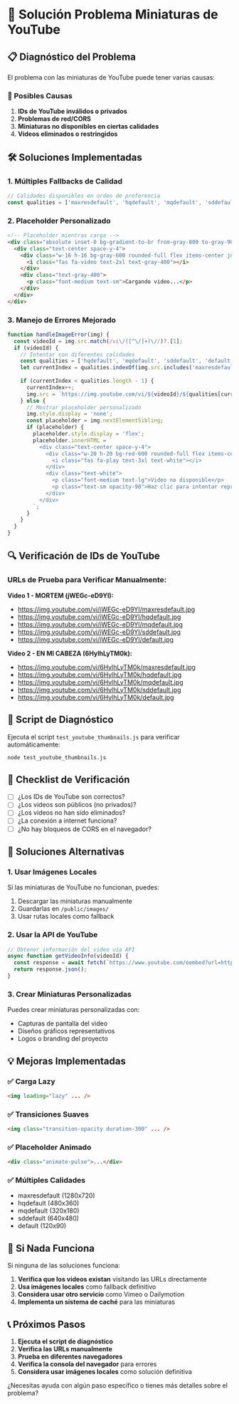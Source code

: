 # 🔧 Solución Problema Miniaturas de YouTube

## 📋 Diagnóstico del Problema

El problema con las miniaturas de YouTube puede tener varias causas:

### 🚨 Posibles Causas

1. **IDs de YouTube inválidos o privados**
2. **Problemas de red/CORS**
3. **Miniaturas no disponibles en ciertas calidades**
4. **Videos eliminados o restringidos**

## 🛠️ Soluciones Implementadas

### 1. **Múltiples Fallbacks de Calidad**

```javascript
// Calidades disponibles en orden de preferencia
const qualities = ['maxresdefault', 'hqdefault', 'mqdefault', 'sddefault', 'default'];
```

### 2. **Placeholder Personalizado**

```html
<!-- Placeholder mientras carga -->
<div class="absolute inset-0 bg-gradient-to-br from-gray-800 to-gray-900 flex items-center justify-center">
  <div class="text-center space-y-4">
    <div class="w-16 h-16 bg-gray-600 rounded-full flex items-center justify-center animate-pulse">
      <i class="fas fa-video text-2xl text-gray-400"></i>
    </div>
    <div class="text-gray-400">
      <p class="font-medium text-sm">Cargando video...</p>
    </div>
  </div>
</div>
```

### 3. **Manejo de Errores Mejorado**

```javascript
function handleImageError(img) {
  const videoId = img.src.match(/vi\/([^\/]+)\//)?.[1];
  if (videoId) {
    // Intentar con diferentes calidades
    const qualities = ['hqdefault', 'mqdefault', 'sddefault', 'default'];
    let currentIndex = qualities.indexOf(img.src.includes('maxresdefault') ? 'maxresdefault' : 'hqdefault');
    
    if (currentIndex < qualities.length - 1) {
      currentIndex++;
      img.src = `https://img.youtube.com/vi/${videoId}/${qualities[currentIndex]}.jpg`;
    } else {
      // Mostrar placeholder personalizado
      img.style.display = 'none';
      const placeholder = img.nextElementSibling;
      if (placeholder) {
        placeholder.style.display = 'flex';
        placeholder.innerHTML = `
          <div class="text-center space-y-4">
            <div class="w-20 h-20 bg-red-600 rounded-full flex items-center justify-center">
              <i class="fas fa-play text-3xl text-white"></i>
            </div>
            <div class="text-white">
              <p class="font-medium text-lg">Video no disponible</p>
              <p class="text-sm opacity-90">Haz clic para intentar reproducir</p>
            </div>
          </div>
        `;
      }
    }
  }
}
```

## 🔍 Verificación de IDs de YouTube

### URLs de Prueba para Verificar Manualmente:

**Video 1 - MORTEM (jWEGc-eD9YI):**
- https://img.youtube.com/vi/jWEGc-eD9YI/maxresdefault.jpg
- https://img.youtube.com/vi/jWEGc-eD9YI/hqdefault.jpg
- https://img.youtube.com/vi/jWEGc-eD9YI/mqdefault.jpg
- https://img.youtube.com/vi/jWEGc-eD9YI/sddefault.jpg
- https://img.youtube.com/vi/jWEGc-eD9YI/default.jpg

**Video 2 - EN MI CABEZA (6HylhLyTM0k):**
- https://img.youtube.com/vi/6HylhLyTM0k/maxresdefault.jpg
- https://img.youtube.com/vi/6HylhLyTM0k/hqdefault.jpg
- https://img.youtube.com/vi/6HylhLyTM0k/mqdefault.jpg
- https://img.youtube.com/vi/6HylhLyTM0k/sddefault.jpg
- https://img.youtube.com/vi/6HylhLyTM0k/default.jpg

## 🚀 Script de Diagnóstico

Ejecuta el script `test_youtube_thumbnails.js` para verificar automáticamente:

```bash
node test_youtube_thumbnails.js
```

## 📝 Checklist de Verificación

- [ ] ¿Los IDs de YouTube son correctos?
- [ ] ¿Los videos son públicos (no privados)?
- [ ] ¿Los videos no han sido eliminados?
- [ ] ¿La conexión a internet funciona?
- [ ] ¿No hay bloqueos de CORS en el navegador?

## 🎯 Soluciones Alternativas

### 1. **Usar Imágenes Locales**

Si las miniaturas de YouTube no funcionan, puedes:

1. Descargar las miniaturas manualmente
2. Guardarlas en `/public/images/`
3. Usar rutas locales como fallback

### 2. **Usar la API de YouTube**

```javascript
// Obtener información del video via API
async function getVideoInfo(videoId) {
  const response = await fetch(`https://www.youtube.com/oembed?url=https://www.youtube.com/watch?v=${videoId}&format=json`);
  return response.json();
}
```

### 3. **Crear Miniaturas Personalizadas**

Puedes crear miniaturas personalizadas con:
- Capturas de pantalla del video
- Diseños gráficos representativos
- Logos o branding del proyecto

## 💡 Mejoras Implementadas

### ✅ **Carga Lazy**
```html
<img loading="lazy" ... />
```

### ✅ **Transiciones Suaves**
```html
<img class="transition-opacity duration-300" ... />
```

### ✅ **Placeholder Animado**
```html
<div class="animate-pulse">...</div>
```

### ✅ **Múltiples Calidades**
- maxresdefault (1280x720)
- hqdefault (480x360)
- mqdefault (320x180)
- sddefault (640x480)
- default (120x90)

## 🚨 Si Nada Funciona

Si ninguna de las soluciones funciona:

1. **Verifica que los videos existan** visitando las URLs directamente
2. **Usa imágenes locales** como fallback definitivo
3. **Considera usar otro servicio** como Vimeo o Dailymotion
4. **Implementa un sistema de caché** para las miniaturas

## 📞 Próximos Pasos

1. **Ejecuta el script de diagnóstico**
2. **Verifica las URLs manualmente**
3. **Prueba en diferentes navegadores**
4. **Verifica la consola del navegador** para errores
5. **Considera usar imágenes locales** como solución definitiva

¿Necesitas ayuda con algún paso específico o tienes más detalles sobre el problema? 